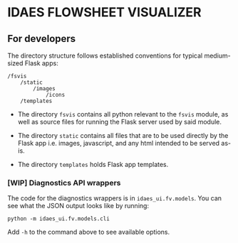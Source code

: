 # IDAES FLOWSHEET VISUALIZER

## For developers
The directory structure follows established conventions for typical medium-sized Flask apps:

````
/fsvis
    /static
        /images
            /icons
    /templates
````

 - The directory `fsvis` contains all python relevant to the `fsvis` module, as well
as source files for running the Flask server used by said module.
 
 - The directory `static` contains all files that are to be used directly by the Flask app
i.e. images, javascript, and any html intended to be served as-is.

 - The directory `templates` holds Flask app templates.

### [WIP] Diagnostics API wrappers

The code for the diagnostics wrappers is in `idaes_ui.fv.models`.
You can see what the JSON output looks like by running:
```
python -m idaes_ui.fv.models.cli
```
Add `-h` to the command above to see available options.
